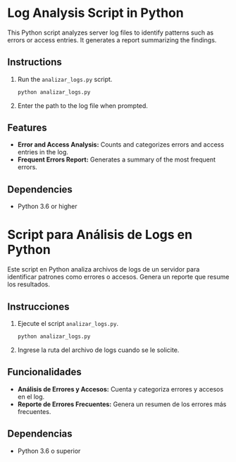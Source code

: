 # Log Analysis Script in Python

This Python script analyzes server log files to identify patterns such as errors or access entries. It generates a report summarizing the findings.

## Instructions

1. Run the `analizar_logs.py` script.
   ```bash
   python analizar_logs.py
   ```

2. Enter the path to the log file when prompted.

## Features

- **Error and Access Analysis:** Counts and categorizes errors and access entries in the log.
- **Frequent Errors Report:** Generates a summary of the most frequent errors.

## Dependencies

- Python 3.6 or higher

# Script para Análisis de Logs en Python

Este script en Python analiza archivos de logs de un servidor para identificar patrones como errores o accesos. Genera un reporte que resume los resultados.

## Instrucciones

1. Ejecute el script `analizar_logs.py`.
   ```bash
   python analizar_logs.py
   ```

2. Ingrese la ruta del archivo de logs cuando se le solicite.

## Funcionalidades

- **Análisis de Errores y Accesos:** Cuenta y categoriza errores y accesos en el log.
- **Reporte de Errores Frecuentes:** Genera un resumen de los errores más frecuentes.

## Dependencias

- Python 3.6 o superior

